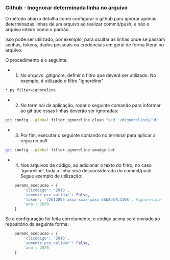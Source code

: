 ### Github - Inognorar determinada linha no arquivo

O método abaixo detalha como configurar o github para ignorar apenas determinadas linhas de um arquivo ao realizar commit/push, e não o arquivo inteiro como o padrão.

Isso pode ser utilizado, por exemplo, para ocultar as linhas onde se passam senhas, tokens, dados pessoais ou credenciais em geral de forma literal no arquivo.

O procedimento é o seguinte:

- 1. No arquivo .gitignore, definir o filtro que deverá ser utilizado. No exemplo, é utilizado o filtro "ignoreline"

```bash
*.py filter=ignoreline
```

- 2. No terminal da aplicação, rodar o seguinte comando para informar ao git que essas linhas deverão ser ignoradas:
```bash
git config --global filter.ignoreline.clean "sed '/#ignoreline$/'d"
```

- 3. Por fim, executar o seguinte comando no terminal para aplicar a regra no pull
```bash
git config --global filter.ignoreline.smudge cat
```

- 4. Nos arquivos de código, ao adicionar o texto do filtro, no caso 'ignoreline', toda a linha será desconsiderada do commit/push. Segue exemplo de utilização:
```python
    params_execucao = {
        'clicodigo': '2016',
        'somente_pre_validar': False,
        'token': '72612895-xxxx-xxxx-xxxx-36b8b57c3198', #ignoreline
        'ano': 2020
    }
```

Se a configuração foi feita corretamente, o código acima será enviado ao repositório da seguinte forma:
```python
    params_execucao = {
        'clicodigo': '2016',
        'somente_pre_validar': False,
        'ano': 2020
    }
```